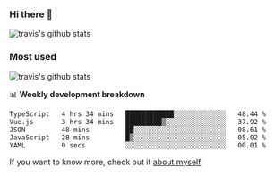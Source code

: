 ### Hi there 👋

<!--
**HondryTravis/HondryTravis** is a ✨ _special_ ✨ repository because its `README.md` (this file) appears on your GitHub profile.

Here are some ideas to get you started:

- 🔭 I’m currently working on ...
- 🌱 I’m currently learning ...
- 👯 I’m looking to collaborate on ...
- 🤔 I’m looking for help with ...
- 💬 Ask me about ...
- 📫 How to reach me: ...
- 😄 Pronouns: ...
- ⚡ Fun fact: ...
-->

![travis's github stats](https://github-readme-stats.vercel.app/api?username=HondryTravis&hide=stars)
### Most used
![travis's github stats](https://github-readme-stats.anuraghazra1.vercel.app/api/top-langs/?username=HondryTravis&layout=compact&hide_title=true)

📊 **Weekly development breakdown**

<!--START_SECTION:waka-->

```text
TypeScript   4 hrs 34 mins   ████████████░░░░░░░░░░░░░   48.44 %
Vue.js       3 hrs 34 mins   █████████▒░░░░░░░░░░░░░░░   37.92 %
JSON         48 mins         ██░░░░░░░░░░░░░░░░░░░░░░░   08.61 %
JavaScript   28 mins         █▒░░░░░░░░░░░░░░░░░░░░░░░   05.02 %
YAML         0 secs          ░░░░░░░░░░░░░░░░░░░░░░░░░   00.01 %
```

<!--END_SECTION:waka-->

If you want to know more, check out it [about myself](https://hondrytravis.github.io/)
